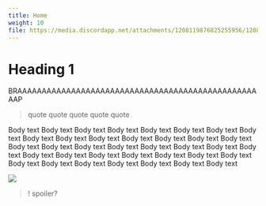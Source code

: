 ```yaml
---
title: Home
weight: 10
file: https://media.discordapp.net/attachments/1208119876825255956/1208119942118113391/kaminami_yoshitaka.jpg?ex=65e2205f&is=65cfab5f&hm=e6d5d8464b3b7019e37205637728bd11cdf16c6f6d62727f5a0e156bc1bb0c6b&=&format=webp&width=1193&height=671
---
```

# Heading 1

BRAAAAAAAAAAAAAAAAAAAAAAAAAAAAAAAAAAAAAAAAAAAAAAAAAAAP

> quote quote quote quote quote 

Body text Body text Body text Body text Body text Body text Body text Body text Body text Body text Body text Body text Body text Body text Body text Body text Body text Body text Body text Body text Body text Body text Body text Body text Body text Body text Body text Body text Body text Body text Body text Body text Body text Body text Body text Body text Body text

![](banner.png)

>! spoiler?
